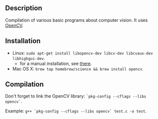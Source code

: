 Description
-----------
Compilation of various basic programs about computer vision. It uses [OpenCV](http://opencv.org/).


Installation
------------
* Linux: `sudo apt-get install libopencv-dev libcv-dev libcvaux-dev libhighgui-dev`.
    * for a manual installation, see [there](https://help.ubuntu.com/community/OpenCV).
* Mac OS X: `brew tap homebrew/science && brew install opencv`.


Compilation
-----------
Don't forget to link the OpenCV library: `` `pkg-config --cflags --libs opencv` ``.

Example: ``g++ `pkg-config --cflags --libs opencv` test.c -o test``.

